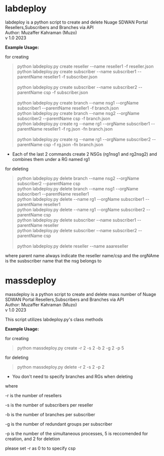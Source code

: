 # labdeploy 
labdeploy is a python script to create and delete Nuage SDWAN Portal Resellers,Subscribers and Branches via API <br /> 
Author: Muzaffer Kahraman (Muzo) <br /> 
v 1.0 2023

**Example Usage:**

for creating

> python labdeploy.py create reseller --name reseller1 -f reseller.json <br />
python labdeploy.py create subscriber --name subscriber1 --parentName reseller1 -f subscriber.json <br />    
python labdeploy.py create subscriber --name subscriber2 --parentName csp  -f subscriber.json <br />      
python labdeploy.py create branch --name nsg1 --orgName subscriber1 --parentName reseller1  -f branch.json <br /> 
python labdeploy.py create branch --name nsg2 --orgName subscriber2 --parentName csp  -f branch.json <br />
python labdeploy.py create rg --name rg1 --orgName subscriber1 --parentName reseller1  -f rg.json -fn branch.json <br />    
python labdeploy.py create rg --name rg1 --orgName subscriber2 --parentName csp  -f rg.json -fn branch.json <br />   
* Each of the last 2 commands create 2 NSGs (rg1nsg1 and rg2nsg2) and combines them under a RG named rg1 
  

for deleting
	
> python labdeploy.py delete  branch --name nsg2 --orgName subscriber2 --parentName csp <br />
python labdeploy.py delete  branch --name nsg1 --orgName subscriber1 --parentName reseller1 <br />
python labdeploy.py delete --name rg1 --orgName subscriber1 --parentName reseller1 <br />
python labdeploy.py delete --name rg1 --orgName subscriber2 --parentName csp <br />
python labdeploy.py delete  subscriber --name subscriber1 --parentName reseller <br />
python labdeploy.py delete  subscriber --name subscriber2 --parentName csp <br />   
python labdeploy.py delete  reseller --name aaareseller <br />

where parent name always indicate the reseller name/csp
and the orgNAme is the susbscriber name that the nsg belongs to

# massdeploy 

massdeploy is a python script to create and delete mass number of Nuage SDWAN Portal Resellers,Subscribers and Branches via API <br /> 
Author: Muzaffer Kahraman (Muzo) <br /> 
v 1.0 2023

This script utilizes labdeploy.py's class methods

**Example Usage:**

for creating 
> python massdeploy.py create -r 2 -s 2 -b 2 -g 2 -p 5<br /> 

for deleting
> python massdeploy.py delete -r 2 -s 2 -p 2

* You don't need to specify branches and RGs when deleting

where 

-r is the number of resellers

-s is the number of subscribers per reseller

-b is the number of branches per subscriber

-g is the number of redundant groups per subscriber 

-p is the number of the simultaneous processes, 5 is reccomended for creation, and 2 for deletion

please set -r as 0 to to specify csp

